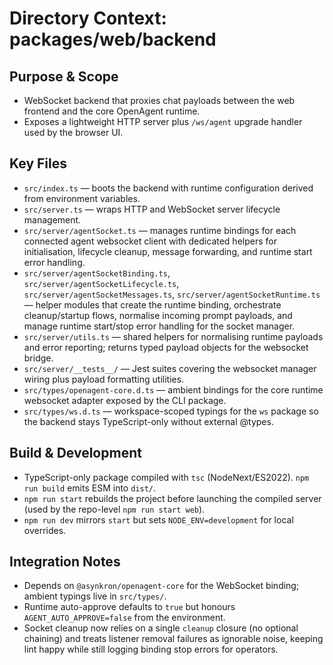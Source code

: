 # Directory Context: packages/web/backend

## Purpose & Scope

- WebSocket backend that proxies chat payloads between the web frontend and the core OpenAgent runtime.
- Exposes a lightweight HTTP server plus `/ws/agent` upgrade handler used by the browser UI.

## Key Files

- `src/index.ts` — boots the backend with runtime configuration derived from environment variables.
- `src/server.ts` — wraps HTTP and WebSocket server lifecycle management.
- `src/server/agentSocket.ts` — manages runtime bindings for each connected agent websocket client with dedicated helpers for initialisation, lifecycle cleanup, message forwarding, and runtime start error handling.
- `src/server/agentSocketBinding.ts`, `src/server/agentSocketLifecycle.ts`, `src/server/agentSocketMessages.ts`, `src/server/agentSocketRuntime.ts` — helper modules that create the runtime binding, orchestrate cleanup/startup flows, normalise incoming prompt payloads, and manage runtime start/stop error handling for the socket manager.
- `src/server/utils.ts` — shared helpers for normalising runtime payloads and error reporting; returns typed payload objects for the websocket bridge.
- `src/server/__tests__/` — Jest suites covering the websocket manager wiring plus payload formatting utilities.
- `src/types/openagent-core.d.ts` — ambient bindings for the core runtime websocket adapter exposed by the CLI package.
- `src/types/ws.d.ts` — workspace-scoped typings for the `ws` package so the backend stays TypeScript-only without external @types.

## Build & Development

- TypeScript-only package compiled with `tsc` (NodeNext/ES2022). `npm run build` emits ESM into `dist/`.
- `npm run start` rebuilds the project before launching the compiled server (used by the repo-level `npm run start web`).
- `npm run dev` mirrors `start` but sets `NODE_ENV=development` for local overrides.

## Integration Notes

- Depends on `@asynkron/openagent-core` for the WebSocket binding; ambient typings live in `src/types/`.
- Runtime auto-approve defaults to `true` but honours `AGENT_AUTO_APPROVE=false` from the environment.
- Socket cleanup now relies on a single `cleanup` closure (no optional chaining) and treats listener removal failures as
  ignorable noise, keeping lint happy while still logging binding stop errors for operators.
